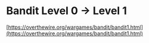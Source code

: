 # Bandit Level 0 -> Level 1

[https://overthewire.org/wargames/bandit/bandit1.html](https://overthewire.org/wargames/bandit/bandit1.html)

